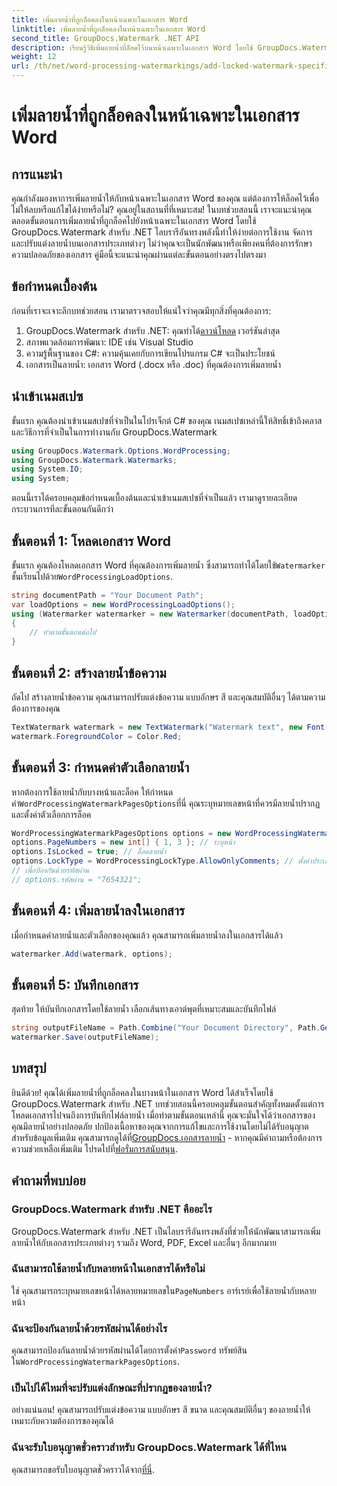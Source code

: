 ```yaml
---
title: เพิ่มลายน้ำที่ถูกล็อคลงในหน้าเฉพาะในเอกสาร Word
linktitle: เพิ่มลายน้ำที่ถูกล็อคลงในหน้าเฉพาะในเอกสาร Word
second_title: GroupDocs.Watermark .NET API
description: เรียนรู้วิธีเพิ่มลายน้ำที่ล็อคไว้บนหน้าเฉพาะในเอกสาร Word โดยใช้ GroupDocs.Watermark สำหรับ .NET พร้อมคำแนะนำทีละขั้นตอนง่ายๆ ของเรา
weight: 12
url: /th/net/word-processing-watermarkings/add-locked-watermark-specific-pages-word-docs/
---
```


# เพิ่มลายน้ำที่ถูกล็อคลงในหน้าเฉพาะในเอกสาร Word

## การแนะนำ
คุณกำลังมองหาการเพิ่มลายน้ำให้กับหน้าเฉพาะในเอกสาร Word ของคุณ แต่ต้องการให้ล็อคไว้เพื่อไม่ให้ลบหรือแก้ไขได้ง่ายหรือไม่? คุณอยู่ในสถานที่ที่เหมาะสม! ในบทช่วยสอนนี้ เราจะแนะนำคุณตลอดขั้นตอนการเพิ่มลายน้ำที่ถูกล็อคไปยังหน้าเฉพาะในเอกสาร Word โดยใช้ GroupDocs.Watermark สำหรับ .NET ไลบรารีอันทรงพลังนี้ทำให้ง่ายต่อการใช้งาน จัดการ และปรับแต่งลายน้ำบนเอกสารประเภทต่างๆ ไม่ว่าคุณจะเป็นนักพัฒนาหรือเพียงคนที่ต้องการรักษาความปลอดภัยของเอกสาร คู่มือนี้จะแนะนำคุณผ่านแต่ละขั้นตอนอย่างตรงไปตรงมา
## ข้อกำหนดเบื้องต้น
ก่อนที่เราจะเจาะลึกบทช่วยสอน เรามาตรวจสอบให้แน่ใจว่าคุณมีทุกสิ่งที่คุณต้องการ:
1.  GroupDocs.Watermark สำหรับ .NET: คุณทำได้[ดาวน์โหลด](https://releases.groupdocs.com/Watermark/net/) เวอร์ชันล่าสุด
2. สภาพแวดล้อมการพัฒนา: IDE เช่น Visual Studio
3. ความรู้พื้นฐานของ C#: ความคุ้นเคยกับการเขียนโปรแกรม C# จะเป็นประโยชน์
4. เอกสารเป็นลายน้ำ: เอกสาร Word (.docx หรือ .doc) ที่คุณต้องการเพิ่มลายน้ำ
## นำเข้าเนมสเปซ
ขั้นแรก คุณต้องนำเข้าเนมสเปซที่จำเป็นในโปรเจ็กต์ C# ของคุณ เนมสเปซเหล่านี้ให้สิทธิ์เข้าถึงคลาสและวิธีการที่จำเป็นในการทำงานกับ GroupDocs.Watermark
```csharp
using GroupDocs.Watermark.Options.WordProcessing;
using GroupDocs.Watermark.Watermarks;
using System.IO;
using System;
```
ตอนนี้เราได้ครอบคลุมข้อกำหนดเบื้องต้นและนำเข้าเนมสเปซที่จำเป็นแล้ว เรามาดูรายละเอียดกระบวนการทีละขั้นตอนกันดีกว่า
## ขั้นตอนที่ 1: โหลดเอกสาร Word
 ขั้นแรก คุณต้องโหลดเอกสาร Word ที่คุณต้องการเพิ่มลายน้ำ ซึ่งสามารถทำได้โดยใช้`Watermarker` ชั้นเรียนไปด้วย`WordProcessingLoadOptions`.
```csharp
string documentPath = "Your Document Path";
var loadOptions = new WordProcessingLoadOptions();
using (Watermarker watermarker = new Watermarker(documentPath, loadOptions))
{
    // ทำตามขั้นตอนต่อไป
}
```
## ขั้นตอนที่ 2: สร้างลายน้ำข้อความ
ถัดไป สร้างลายน้ำข้อความ คุณสามารถปรับแต่งข้อความ แบบอักษร สี และคุณสมบัติอื่นๆ ได้ตามความต้องการของคุณ
```csharp
TextWatermark watermark = new TextWatermark("Watermark text", new Font("Arial", 19));
watermark.ForegroundColor = Color.Red;
```
## ขั้นตอนที่ 3: กำหนดค่าตัวเลือกลายน้ำ
 หากต้องการใช้ลายน้ำกับบางหน้าและล็อค ให้กำหนดค่า`WordProcessingWatermarkPagesOptions`ที่นี่ คุณระบุหมายเลขหน้าที่ควรมีลายน้ำปรากฏ และตั้งค่าตัวเลือกการล็อค
```csharp
WordProcessingWatermarkPagesOptions options = new WordProcessingWatermarkPagesOptions();
options.PageNumbers = new int[] { 1, 3 }; // ระบุหน้า
options.IsLocked = true; // ล็อคลายน้ำ
options.LockType = WordProcessingLockType.AllowOnlyComments; // ตั้งค่าประเภทล็อค
// เพื่อป้องกันด้วยรหัสผ่าน
// options.รหัสผ่าน = "7654321";
```
## ขั้นตอนที่ 4: เพิ่มลายน้ำลงในเอกสาร
เมื่อกำหนดค่าลายน้ำและตัวเลือกของคุณแล้ว คุณสามารถเพิ่มลายน้ำลงในเอกสารได้แล้ว
```csharp
watermarker.Add(watermark, options);
```
## ขั้นตอนที่ 5: บันทึกเอกสาร
สุดท้าย ให้บันทึกเอกสารโดยใช้ลายน้ำ เลือกเส้นทางเอาต์พุตที่เหมาะสมและบันทึกไฟล์
```csharp
string outputFileName = Path.Combine("Your Document Directory", Path.GetFileName(documentPath));
watermarker.Save(outputFileName);
```
## บทสรุป
ยินดีด้วย! คุณได้เพิ่มลายน้ำที่ถูกล็อคลงในบางหน้าในเอกสาร Word ได้สำเร็จโดยใช้ GroupDocs.Watermark สำหรับ .NET บทช่วยสอนนี้ครอบคลุมขั้นตอนสำคัญทั้งหมดตั้งแต่การโหลดเอกสารไปจนถึงการบันทึกไฟล์ลายน้ำ เมื่อทำตามขั้นตอนเหล่านี้ คุณจะมั่นใจได้ว่าเอกสารของคุณมีลายน้ำอย่างปลอดภัย ปกป้องเนื้อหาของคุณจากการแก้ไขและการใช้งานโดยไม่ได้รับอนุญาต
 สำหรับข้อมูลเพิ่มเติม คุณสามารถดูได้ที่[GroupDocs.เอกสารลายน้ำ](https://tutorials.groupdocs.com/Watermark/net/) - หากคุณมีคำถามหรือต้องการความช่วยเหลือเพิ่มเติม โปรดไปที่[ฟอรั่มการสนับสนุน](https://forum.groupdocs.com/c/watermark/19).
## คำถามที่พบบ่อย
### GroupDocs.Watermark สำหรับ .NET คืออะไร
GroupDocs.Watermark สำหรับ .NET เป็นไลบรารีอันทรงพลังที่ช่วยให้นักพัฒนาสามารถเพิ่มลายน้ำให้กับเอกสารประเภทต่างๆ รวมถึง Word, PDF, Excel และอื่นๆ อีกมากมาย
### ฉันสามารถใช้ลายน้ำกับหลายหน้าในเอกสารได้หรือไม่
 ใช่ คุณสามารถระบุหมายเลขหน้าได้หลายหมายเลขใน`PageNumbers` อาร์เรย์เพื่อใช้ลายน้ำกับหลายหน้า
### ฉันจะป้องกันลายน้ำด้วยรหัสผ่านได้อย่างไร
 คุณสามารถป้องกันลายน้ำด้วยรหัสผ่านได้โดยการตั้งค่า`Password` ทรัพย์สินใน`WordProcessingWatermarkPagesOptions`.
### เป็นไปได้ไหมที่จะปรับแต่งลักษณะที่ปรากฏของลายน้ำ?
อย่างแน่นอน! คุณสามารถปรับแต่งข้อความ แบบอักษร สี ขนาด และคุณสมบัติอื่นๆ ของลายน้ำให้เหมาะกับความต้องการของคุณได้
### ฉันจะรับใบอนุญาตชั่วคราวสำหรับ GroupDocs.Watermark ได้ที่ไหน
 คุณสามารถขอรับใบอนุญาตชั่วคราวได้จาก[ที่นี่](https://purchase.groupdocs.com/temporary-license/).